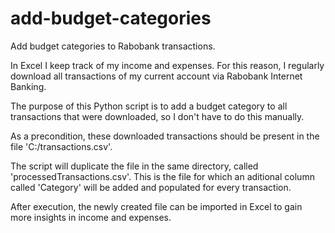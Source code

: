 # add-budget-categories
Add budget categories to Rabobank transactions.

In Excel I keep track of my income and expenses. For this reason, I regularly download all transactions of my current account via Rabobank Internet Banking.

The purpose of this Python script is to add a budget category to all transactions that were downloaded, so I don't have to do this manually.

As a precondition, these downloaded transactions should be present in the file 'C:/transactions.csv'.

The script will duplicate the file in the same directory, called 'processedTransactions.csv'. This is the file for which an aditional column called 'Category' will be added and populated for every transaction.

After execution, the newly created file can be imported in Excel to gain more insights in income and expenses.
